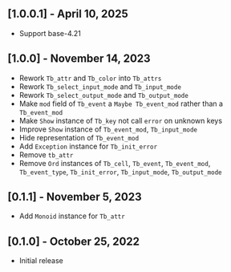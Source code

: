 ## [1.0.0.1] - April 10, 2025

- Support base-4.21

## [1.0.0] - November 14, 2023

- Rework `Tb_attr` and `Tb_color` into `Tb_attrs`
- Rework `Tb_select_input_mode` and `Tb_input_mode`
- Rework `Tb_select_output_mode` and `Tb_output_mode`
- Make `mod` field of `Tb_event` a `Maybe Tb_event_mod` rather than a `Tb_event_mod`
- Make `Show` instance of `Tb_key` not call `error` on unknown keys
- Improve `Show` instance of `Tb_event_mod`, `Tb_input_mode`
- Hide representation of `Tb_event_mod`
- Add `Exception` instance for `Tb_init_error`
- Remove `tb_attr`
- Remove `Ord` instances of `Tb_cell`, `Tb_event`, `Tb_event_mod`, `Tb_event_type`, `Tb_init_error`, `Tb_input_mode`, `Tb_output_mode`

## [0.1.1] - November 5, 2023

- Add `Monoid` instance for `Tb_attr`

## [0.1.0] - October 25, 2022

- Initial release
